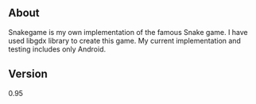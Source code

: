 <B>About</B>
--
Snakegame is my own implementation of the famous Snake game. I have used libgdx library to create this game.
My current implementation and testing includes only Android.

<B>Version</B>
--
0.95
